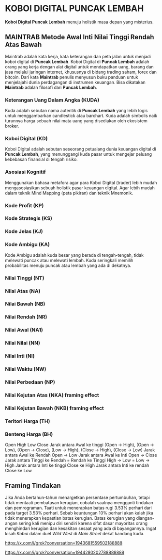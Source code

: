 # KOBOI DIGITAL PUNCAK LEMBAH
**Koboi Digital Puncak Lembah** menuju holistik masa depan yang misterius.
## MAINTRAB Metode Awal Inti Nilai Tinggi Rendah Atas Bawah
Maintrab adalah kata kerja, kata keterangan dan peta jalan untuk menjadi koboi digital di **Puncak Lembah**. Koboi Digital di **Puncak Lembah** adalah orang yang kerja dengan alat digital untuk mendapatkan uang, barang dan jasa melalui jaringan internet, khususnya di bidang trading saham, forex dan bitcoin. Dari kata **Maintrab** penulis menyusun buku panduan untuk menjelajahi dunia perdagangan di instrumen keuangan. Bisa dikatakan **Maintrab** adalah filosofi dari **Puncak Lembah**.
### Keterangan Uang Dalam Angka (KUDA)
Kuda adalah sebutan nama autentik di **Puncak Lembah** yang lebih logis untuk menggambarkan candlestick atau barchart. Kuda adalah simbolis naik turunnya harga sebuah nilai mata uang yang disediakan oleh ekosistem broker.
### Koboi Digital (KD)
Koboi Digital adalah sebutan seseorang petualang dunia keuangan digital di **Puncak Lembah**, yang menunggangi kuda pasar untuk mengejar peluang kebebasan finansial di tengah risiko.
### Asosiasi Kognitif
Menggunakan bahasa metafora agar para Koboi Digital (trader) lebih mudah mengasosiasikan sebuah holistik pasar keuangan digital. Agar lebih mudah dalam teknik Mind Mapping (peta pikiran) dan teknik Mnemonik.
### Kode Profit (KP)
### Kode Strategis (KS)
### Kode Jelas (KJ)
### Kode Ambigu (KA)
Kode Ambigu adalah kuda besar yang berada di tengah-tengah, tidak melewati puncak atau melewati lembah. Kuda seringkali memilih probabilitas menuju puncak atau lembah yang ada di dekatnya.
### Nilai Tinggi (NT)
### Nilai Atas (NA)
### Nilai Bawah (NB)
### Nilai Rendah (NR)
### Nilai Awal (NA1)
### Nilai Nilai (NN)
### Nilai Inti (NI)
### Nilai Waktu (NW)
### Nilai Perbedaan (NP)
### Nilai Kejutan Atas (NKA) framing effect
### Nilai Kejutan Bawah (NKB) framing effect
### Teritori Harga (TH)
### Benteng Harga (BH)


Open High Low Close
Jarak antara Awal ke tinggi (Open -> High), (Open -> Low), (Open -> Close), (Low -> High), (Close -> High), (Close -> Low)
Jarak antara Awal ke Rendah Open -> Low
Jarak antara Awal ke Inti Open -> Close
Jarak antara Tinggi ke Rendah = Rendah ke Tinggi High -> Low = Low -> High
Jarak antara Inti ke tinggi Close ke High
Jarak antara Inti ke rendah Close ke Low

## Framing Tindakan
Jika Anda bertahun-tahun menargetkan persentase pertumbuhan, tetapi tidak mentaati pembatasan kerugian, cobalah saatnya mengganti tindakan dan pemrograman. Taati untuk menerapkan batas rugi 3.53% perhari dari pada target 3.53% perhari. Sebab keuntungan 10% perhari akan kalah jika tidak menerapkan kepastian batas kerugian. Batas kerugian yang diangan-angan sering kali menipu diri sendiri karena sifat dasar mayoritas orang menghindari kerugian dan kesakitan sesaat yang ada di bayangannya. Ingat kisah *Koboi* dalam duel *Wild West* di *Main Street* dekat kandang kuda.

https://x.com/i/grok?conversation=1943681559502188888

https://x.com/i/grok?conversation=1944280202788888888
